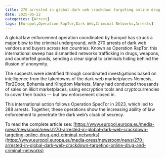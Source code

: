 ```yaml
---
title: 270 arrested in global dark web crackdown targeting online drug and criminal networks
date: 2025-05-22
categories: [Arrest]
tags: [Europol,Operation RapTor,Dark Web,Criminal Networks,Arrests]
---
```


A global law enforcement operation coordinated by Europol has struck a major blow to the criminal underground, with 270 arrests of dark web vendors and buyers across ten countries. Known as Operation RapTor, this international sweep has dismantled networks trafficking in drugs, weapons, and counterfeit goods, sending a clear signal to criminals hiding behind the illusion of anonymity.

The suspects were identified through coordinated investigations based on intelligence from the takedowns of the dark web marketplaces Nemesis, Tor2Door, Bohemia and Kingdom Markets. Many had conducted thousands of sales on illicit marketplaces, using encryption tools and cryptocurrencies to cover their tracks — but law enforcement closed in.

This international action follows Operation SpecTor in 2023, which led to 288 arrests. Together, these operations show the increasing ability of law enforcement to penetrate the dark web’s cloak of secrecy.

To read the complete article see: [https://www.europol.europa.eu/media-press/newsroom/news/270-arrested-in-global-dark-web-crackdown-targeting-online-drug-and-criminal-networks](https://www.europol.europa.eu/media-press/newsroom/news/270-arrested-in-global-dark-web-crackdown-targeting-online-drug-and-criminal-networks)